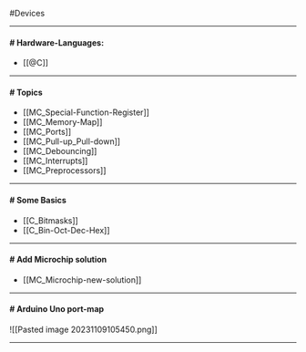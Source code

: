 #Devices 

---
#### # Hardware-Languages: 
- [[@C]] 
----
#### # Topics
- [[MC_Special-Function-Register]]
- [[MC_Memory-Map]]
- [[MC_Ports]]
- [[MC_Pull-up_Pull-down]]
- [[MC_Debouncing]]
- [[MC_Interrupts]]
- [[MC_Preprocessors]]
---
#### # Some Basics
- [[C_Bitmasks]]
- [[C_Bin-Oct-Dec-Hex]]
---
#### # Add Microchip solution
- [[MC_Microchip-new-solution]]
---
#### # Arduino Uno port-map

![[Pasted image 20231109105450.png]]

---